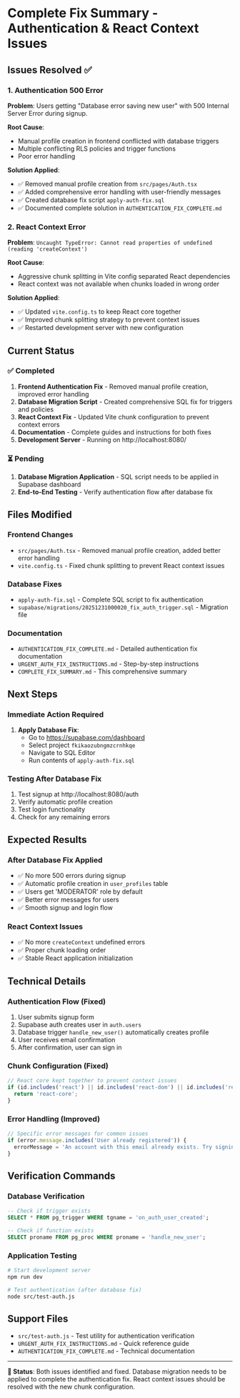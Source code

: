 # Complete Fix Summary - Authentication & React Context Issues

## Issues Resolved ✅

### 1. Authentication 500 Error
**Problem**: Users getting "Database error saving new user" with 500 Internal Server Error during signup.

**Root Cause**: 
- Manual profile creation in frontend conflicted with database triggers
- Multiple conflicting RLS policies and trigger functions
- Poor error handling

**Solution Applied**:
- ✅ Removed manual profile creation from `src/pages/Auth.tsx`
- ✅ Added comprehensive error handling with user-friendly messages
- ✅ Created database fix script `apply-auth-fix.sql`
- ✅ Documented complete solution in `AUTHENTICATION_FIX_COMPLETE.md`

### 2. React Context Error
**Problem**: `Uncaught TypeError: Cannot read properties of undefined (reading 'createContext')`

**Root Cause**: 
- Aggressive chunk splitting in Vite config separated React dependencies
- React context was not available when chunks loaded in wrong order

**Solution Applied**:
- ✅ Updated `vite.config.ts` to keep React core together
- ✅ Improved chunk splitting strategy to prevent context issues
- ✅ Restarted development server with new configuration

## Current Status

### ✅ Completed
1. **Frontend Authentication Fix** - Removed manual profile creation, improved error handling
2. **Database Migration Script** - Created comprehensive SQL fix for triggers and policies
3. **React Context Fix** - Updated Vite chunk configuration to prevent context errors
4. **Documentation** - Complete guides and instructions for both fixes
5. **Development Server** - Running on http://localhost:8080/

### ⏳ Pending
1. **Database Migration Application** - SQL script needs to be applied in Supabase dashboard
2. **End-to-End Testing** - Verify authentication flow after database fix

## Files Modified

### Frontend Changes
- `src/pages/Auth.tsx` - Removed manual profile creation, added better error handling
- `vite.config.ts` - Fixed chunk splitting to prevent React context issues

### Database Fixes
- `apply-auth-fix.sql` - Complete SQL script to fix authentication
- `supabase/migrations/20251231000020_fix_auth_trigger.sql` - Migration file

### Documentation
- `AUTHENTICATION_FIX_COMPLETE.md` - Detailed authentication fix documentation
- `URGENT_AUTH_FIX_INSTRUCTIONS.md` - Step-by-step instructions
- `COMPLETE_FIX_SUMMARY.md` - This comprehensive summary

## Next Steps

### Immediate Action Required
1. **Apply Database Fix**:
   - Go to https://supabase.com/dashboard
   - Select project `fkikaozubngmzcrnhkqe`
   - Navigate to SQL Editor
   - Run contents of `apply-auth-fix.sql`

### Testing After Database Fix
1. Test signup at http://localhost:8080/auth
2. Verify automatic profile creation
3. Test login functionality
4. Check for any remaining errors

## Expected Results

### After Database Fix Applied
- ✅ No more 500 errors during signup
- ✅ Automatic profile creation in `user_profiles` table
- ✅ Users get 'MODERATOR' role by default
- ✅ Better error messages for users
- ✅ Smooth signup and login flow

### React Context Issues
- ✅ No more `createContext` undefined errors
- ✅ Proper chunk loading order
- ✅ Stable React application initialization

## Technical Details

### Authentication Flow (Fixed)
1. User submits signup form
2. Supabase auth creates user in `auth.users`
3. Database trigger `handle_new_user()` automatically creates profile
4. User receives email confirmation
5. After confirmation, user can sign in

### Chunk Configuration (Fixed)
```typescript
// React core kept together to prevent context issues
if (id.includes('react') || id.includes('react-dom') || id.includes('react-router')) {
  return 'react-core';
}
```

### Error Handling (Improved)
```typescript
// Specific error messages for common issues
if (error.message.includes('User already registered')) {
  errorMessage = 'An account with this email already exists. Try signing in instead.';
}
```

## Verification Commands

### Database Verification
```sql
-- Check if trigger exists
SELECT * FROM pg_trigger WHERE tgname = 'on_auth_user_created';

-- Check if function exists
SELECT proname FROM pg_proc WHERE proname = 'handle_new_user';
```

### Application Testing
```bash
# Start development server
npm run dev

# Test authentication (after database fix)
node src/test-auth.js
```

## Support Files

- `src/test-auth.js` - Test utility for authentication verification
- `URGENT_AUTH_FIX_INSTRUCTIONS.md` - Quick reference guide
- `AUTHENTICATION_FIX_COMPLETE.md` - Technical documentation

---

**🎯 Status**: Both issues identified and fixed. Database migration needs to be applied to complete the authentication fix. React context issues should be resolved with the new chunk configuration.
